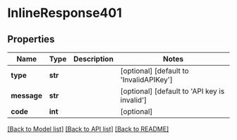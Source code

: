 # InlineResponse401

## Properties
Name | Type | Description | Notes
------------ | ------------- | ------------- | -------------
**type** | **str** |  | [optional] [default to 'InvalidAPIKey']
**message** | **str** |  | [optional] [default to 'API key is invalid']
**code** | **int** |  | [optional] 

[[Back to Model list]](../README.md#documentation-for-models) [[Back to API list]](../README.md#documentation-for-api-endpoints) [[Back to README]](../README.md)

